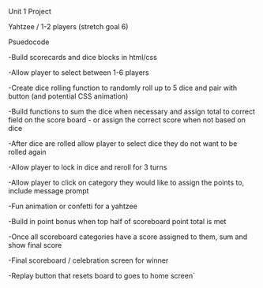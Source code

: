 Unit 1 Project

Yahtzee / 1-2 players (stretch goal 6)

Psuedocode

-Build scorecards and dice blocks in html/css

-Allow player to select between 1-6 players

-Create dice rolling function to randomly roll up to 5 dice and pair with button (and potential CSS animation)

-Build functions to sum the dice when necessary and assign total to correct field on the score board - or assign the correct score when not based on dice

-After dice are rolled allow player to select dice they do not want to be rolled again

-Allow player to lock in dice and reroll for 3 turns

-Allow player to click on category they would like to assign the points to, include message prompt

-Fun animation or confetti for a yahtzee

-Build in point bonus when top half of scoreboard point total is met

-Once all scoreboard categories have a score assigned to them, sum and show final score

-Final scoreboard / celebration screen for winner

-Replay button that resets board to goes to home screen`